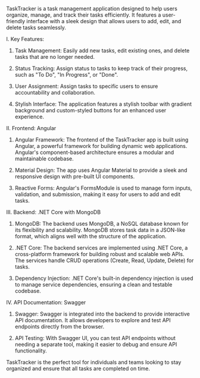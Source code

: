 TaskTracker is a task management application designed to help users organize, manage, and track their tasks efficiently. It features a user-friendly interface with a sleek design that allows users to add, edit, and delete tasks seamlessly.

I. Key Features:

1. Task Management: Easily add new tasks, edit existing ones, and delete tasks that are no longer needed.

2. Status Tracking: Assign status to tasks to keep track of their progress, such as "To Do", "In Progress", or "Done".

3. User Assignment: Assign tasks to specific users to ensure accountability and collaboration.

4. Stylish Interface: The application features a stylish toolbar with gradient background and custom-styled buttons for an enhanced user experience.

II. Frontend: Angular

1. Angular Framework: The frontend of the TaskTracker app is built using Angular, a powerful framework for building dynamic web applications. Angular's component-based architecture ensures a modular and maintainable codebase.

2. Material Design: The app uses Angular Material to provide a sleek and responsive design with pre-built UI components.

3. Reactive Forms: Angular's FormsModule is used to manage form inputs, validation, and submission, making it easy for users to add and edit tasks.

III. Backend: .NET Core with MongoDB

1. MongoDB: The backend uses MongoDB, a NoSQL database known for its flexibility and scalability. MongoDB stores task data in a JSON-like format, which aligns well with the structure of the application.

2. .NET Core: The backend services are implemented using .NET Core, a cross-platform framework for building robust and scalable web APIs. The services handle CRUD operations (Create, Read, Update, Delete) for tasks.

3. Dependency Injection: .NET Core's built-in dependency injection is used to manage service dependencies, ensuring a clean and testable codebase.

IV. API Documentation: Swagger    

1. Swagger: Swagger is integrated into the backend to provide interactive API documentation. It allows developers to explore and test API endpoints directly from the browser.

2. API Testing: With Swagger UI, you can test API endpoints without needing a separate tool, making it easier to debug and ensure API functionality.

TaskTracker is the perfect tool for individuals and teams looking to stay organized and ensure that all tasks are completed on time.
